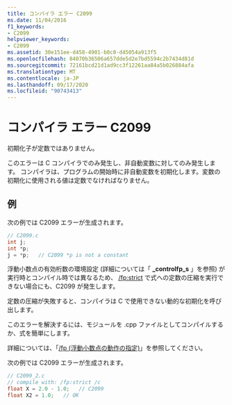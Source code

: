 ```yaml
---
title: コンパイラ エラー C2099
ms.date: 11/04/2016
f1_keywords:
- C2099
helpviewer_keywords:
- C2099
ms.assetid: 30e151ee-d458-4901-b0c0-d45054a913f5
ms.openlocfilehash: 84070b36506a657dde5d2e7bd5594c2b7434d81d
ms.sourcegitcommit: 72161bcd21d1ad9cc3f12261aa84a5b026884afa
ms.translationtype: MT
ms.contentlocale: ja-JP
ms.lasthandoff: 09/17/2020
ms.locfileid: "90743413"
---
```

# <a name="compiler-error-c2099"></a>コンパイラ エラー C2099

初期化子が定数ではありません。

このエラーは C コンパイラでのみ発生し、非自動変数に対してのみ発生します。  コンパイラは、プログラムの開始時に非自動変数を初期化します。変数の初期化に使用される値は定数でなければなりません。

## <a name="examples"></a>例

次の例では C2099 エラーが生成されます。

```c
// C2099.c
int j;
int *p;
j = *p;   // C2099 *p is not a constant
```

浮動小数点の有効桁数の環境設定 (詳細については「 **_controlfp_s** 」を参照) が実行時とコンパイル時では異なるため、 [/fp:strict](../../c-runtime-library/reference/controlfp-s.md) で式への定数の圧縮を実行できない場合にも、C2099 が発生します。

定数の圧縮が失敗すると、コンパイラは C で使用できない動的な初期化を呼び出します。

このエラーを解決するには、モジュールを .cpp ファイルとしてコンパイルするか、式を簡単にします。

詳細については、「[/fp (浮動小数点の動作の指定)](../../build/reference/fp-specify-floating-point-behavior.md)」を参照してください。

次の例では C2099 エラーが生成されます。

```c
// C2099_2.c
// compile with: /fp:strict /c
float X = 2.0 - 1.0;   // C2099
float X2 = 1.0;   // OK
```
